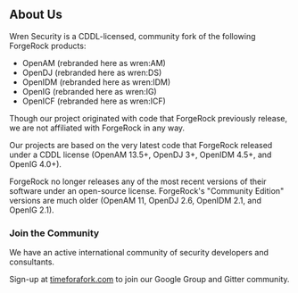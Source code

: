 ## About Us
Wren Security is a CDDL-licensed, community fork of the following ForgeRock products:
- OpenAM (rebranded here as wren:AM)
- OpenDJ (rebranded here as wren:DS)
- OpenIDM (rebranded here as wren:IDM)
- OpenIG (rebranded here as wren:IG)
- OpenICF (rebranded here as wren:ICF)

Though our project originated with code that ForgeRock previously release, we are not affiliated with ForgeRock in any way.

Our projects are based on the very latest code that ForgeRock released under a CDDL license (OpenAM 13.5+, OpenDJ 3+, OpenIDM 4.5+, and OpenIG 4.0+).

ForgeRock no longer releases any of the most recent versions of their software under an open-source license. ForgeRock's "Community Edition" versions are much older (OpenAM 11, OpenDJ 2.6, OpenIDM 2.1, and OpenIG 2.1).

### Join the Community
We have an active international community of security developers and consultants.

Sign-up at [timeforafork.com](http://www.timeforafork.com/) to join our Google Group and Gitter community.
